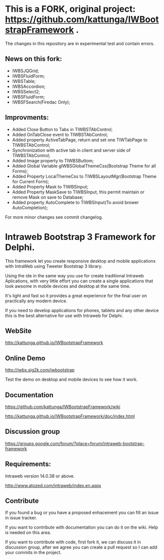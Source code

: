 # This is a FORK, original project: https://github.com/kattunga/IWBootstrapFramework .
The changes in this repository are in experimental test and contain errors.

## News on this fork:
* IWBSJQGrid;
* IWBSFluidForm;
* IWBSTable;
* IWBSAccordion;
* IWBSSelect2;
* IWBSFluidForm;
* IWBSFSearch(Firedac Only);

## Improvments:
* Added Close Button to Tabs in TIWBSTAbControl;
* Added OnTabClose event to TIWBSTAbControl;
* Added property ActiveTabPage, return and set one TIWTabPage to TIWBSTAbControl;
* Synchronization with active tab in client and server side of TIWBSTAbControl;
* Added Image property to TIWBSButtom;
* Added Global Variable gIWBSGlobalThemeCss(Bootstrap Theme for all Forms);
* Added Property LocalThemeCss to TIWBSLayoutMgr(Bootstrap Theme for Current Form);
* Added Property Mask to TIWBSInput;
* Added Property MaskSave to TIWBSInput, this permit maintain or remove Mask on save to Database;
* Added property AutoComplete to TIWBSInput(To avoid brower AutoCompletion);

For more minor changes see commit changelog.


# Intraweb Bootstrap 3 Framework for Delphi.

This framework let you create responsive desktop and mobile applications with IntraWeb using Tweeter Bootstrap 3 library.

Using the ide in the same way you use for create traditional Intraweb Aplications, with very little effort you can create a single applications that look awsome in mobile devices and desktop at the same time.

It's light and fast so it provides a great experience for the final user on practically any modern device.

If you need to develop applications for phones, tablets and any other device this is the best alternative for use  with Intraweb for Delphi. 

## WebSite

http://kattunga.github.io/IWBootstrapFramework

## Online Demo

http://iwbs.sig2k.com/iwbootstrap

Test the demo on desktop and mobile devices to see how it work.

## Documentation

https://github.com/kattunga/IWBootstrapFramework/wiki

http://kattunga.github.io/IWBootstrapFramework/doc/index.html

## Discussion group

https://groups.google.com/forum/?place=forum/intraweb-bootstrap-framework

## Requirements:

Intraweb version 14.0.38 or above.

http://www.atozed.com/intraweb/index.en.aspx

## Contribute

If you found a bug or you have a proposed enhacement you can fill an issue in issue tracker.

If you want to contribute with documentation you can do it on the wiki. Help is needed on this area.

If you want to contribute with code, first fork it, we can discuss it in discussion group, after we agree you can create a pull request so I can add your commits in the project.
